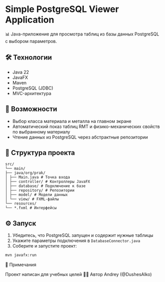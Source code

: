 # Simple PostgreSQL Viewer Application

📊 Java-приложение для просмотра таблиц из базы данных PostgreSQL с выбором параметров.

## 🛠️ Технологии
- Java 22
- JavaFX
- Maven
- PostgreSQL (JDBC)
- MVC-архитектура

## 🚀 Возможности
- Выбор класса материала и металла на главном экране
- Автоматический показ таблиц RMT и физико-механических свойств по выбранному материалу
- Чтение данных из PostgreSQL через абстрактные репозитории

## 📁 Структура проекта
```
src/
└── main/
├── java/org/prak/
│ ├── Main.java # Точка входа
│ ├── controller/ # Контроллеры JavaFX
│ ├── database/ # Подключение к базе
│ ├── repository/ # Репозитории
│ ├── model/ # Модели данных
│ └── view/ # FXML-файлы
└── resources/
└── *.fxml # Интерфейсы
```

## ⚙️ Запуск

1. Убедитесь, что PostgreSQL запущен и содержит нужные таблицы
2. Укажите параметры подключения в `DatabaseConnector.java`
3. Соберите и запустите проект:

```bash
mvn javafx:run
```

📌 Примечания

Проект написан для учебных целей
🧑‍💻 Автор
Andrey (@DushesAlko)
